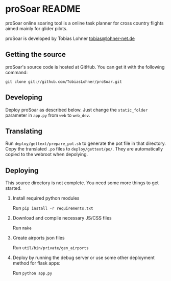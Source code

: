 proSoar README
==============

proSoar online soaring tool is a online task planner for cross country flights
aimed mainly for glider pilots.

proSoar is developed by Tobias Lohner <tobias@lohner-net.de>


Getting the source
------------------

proSoar's source code is hosted at GitHub. You can get it with the following
command:

    git clone git://github.com/TobiasLohner/proSoar.git


Developing
----------

Deploy proSoar as described below. Just change the `static_folder` parameter in `app.py` from `web` to `web_dev`.


Translating
-----------

Run `deploy/gettext/prepare_pot.sh` to generate the pot file in that directory. Copy the translated `.po` files to `deploy/gettext/po/`. They are automatically copied to the webroot when depolying.


Deploying
---------

This source directory is not complete. You need some more things to get started.

1. Install required python modules

   Run `pip install -r requirements.txt`

2. Download and compile necessary JS/CSS files

   Run `make`

3. Create airports json files

   Run `util/bin/private/gen_airports`

4. Deploy by running the debug server or use some other deployment method for flask apps:

   Run `python app.py`
